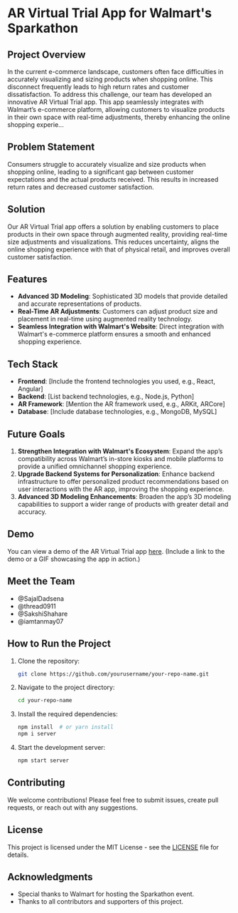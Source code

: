 
# AR Virtual Trial App for Walmart's Sparkathon

## Project Overview

In the current e-commerce landscape, customers often face difficulties in accurately visualizing and sizing products when shopping online. This disconnect frequently leads to high return rates and customer dissatisfaction. To address this challenge, our team has developed an innovative AR Virtual Trial app. This app seamlessly integrates with Walmart’s e-commerce platform, allowing customers to visualize products in their own space with real-time adjustments, thereby enhancing the online shopping experie...

## Problem Statement

Consumers struggle to accurately visualize and size products when shopping online, leading to a significant gap between customer expectations and the actual products received. This results in increased return rates and decreased customer satisfaction.

## Solution

Our AR Virtual Trial app offers a solution by enabling customers to place products in their own space through augmented reality, providing real-time size adjustments and visualizations. This reduces uncertainty, aligns the online shopping experience with that of physical retail, and improves overall customer satisfaction.

## Features

- **Advanced 3D Modeling**: Sophisticated 3D models that provide detailed and accurate representations of products.
- **Real-Time AR Adjustments**: Customers can adjust product size and placement in real-time using augmented reality technology.
- **Seamless Integration with Walmart's Website**: Direct integration with Walmart's e-commerce platform ensures a smooth and enhanced shopping experience.

## Tech Stack

- **Frontend**: [Include the frontend technologies you used, e.g., React, Angular]
- **Backend**: [List backend technologies, e.g., Node.js, Python]
- **AR Framework**: [Mention the AR framework used, e.g., ARKit, ARCore]
- **Database**: [Include database technologies, e.g., MongoDB, MySQL]

## Future Goals

1. **Strengthen Integration with Walmart's Ecosystem**: Expand the app’s compatibility across Walmart’s in-store kiosks and mobile platforms to provide a unified omnichannel shopping experience.
2. **Upgrade Backend Systems for Personalization**: Enhance backend infrastructure to offer personalized product recommendations based on user interactions with the AR app, improving the shopping experience.
3. **Advanced 3D Modeling Enhancements**: Broaden the app’s 3D modeling capabilities to support a wider range of products with greater detail and accuracy.

## Demo

You can view a demo of the AR Virtual Trial app [here](#). (Include a link to the demo or a GIF showcasing the app in action.)

## Meet the Team

- @SajalDadsena
- @thread0911
- @SakshiShahare
- @iamtanmay07

## How to Run the Project

1. Clone the repository:
   ```bash
   git clone https://github.com/yourusername/your-repo-name.git
   ```
2. Navigate to the project directory:
   ```bash
   cd your-repo-name
   ```
3. Install the required dependencies:
   ```bash
   npm install  # or yarn install
   npm i server
   ```
4. Start the development server:
   ```bash
   npm start server
   ```

## Contributing

We welcome contributions! Please feel free to submit issues, create pull requests, or reach out with any suggestions.

## License

This project is licensed under the MIT License - see the [LICENSE](LICENSE) file for details.

## Acknowledgments

- Special thanks to Walmart for hosting the Sparkathon event.
- Thanks to all contributors and supporters of this project.
